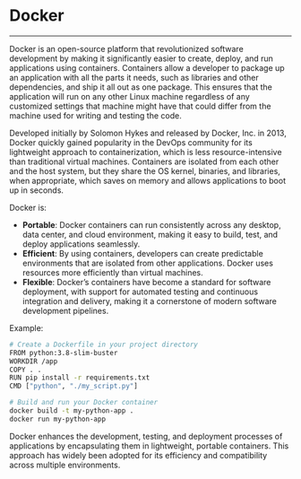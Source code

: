 # Docker

---

Docker is an open-source platform that revolutionized software development by making it significantly easier to create, deploy, and run applications using containers. Containers allow a developer to package up an application with all the parts it needs, such as libraries and other dependencies, and ship it all out as one package. This ensures that the application will run on any other Linux machine regardless of any customized settings that machine might have that could differ from the machine used for writing and testing the code.

Developed initially by Solomon Hykes and released by Docker, Inc. in 2013, Docker quickly gained popularity in the DevOps community for its lightweight approach to containerization, which is less resource-intensive than traditional virtual machines. Containers are isolated from each other and the host system, but they share the OS kernel, binaries, and libraries, when appropriate, which saves on memory and allows applications to boot up in seconds.

Docker is:

- **Portable**: Docker containers can run consistently across any desktop, data center, and cloud environment, making it easy to build, test, and deploy applications seamlessly.
- **Efficient**: By using containers, developers can create predictable environments that are isolated from other applications. Docker uses resources more efficiently than virtual machines.
- **Flexible**: Docker’s containers have become a standard for software deployment, with support for automated testing and continuous integration and delivery, making it a cornerstone of modern software development pipelines.

Example:
```bash
# Create a Dockerfile in your project directory
FROM python:3.8-slim-buster
WORKDIR /app
COPY . .
RUN pip install -r requirements.txt
CMD ["python", "./my_script.py"]
```

```bash
# Build and run your Docker container
docker build -t my-python-app .
docker run my-python-app
```

Docker enhances the development, testing, and deployment processes of applications by encapsulating them in lightweight, portable containers. This approach has widely been adopted for its efficiency and compatibility across multiple environments.